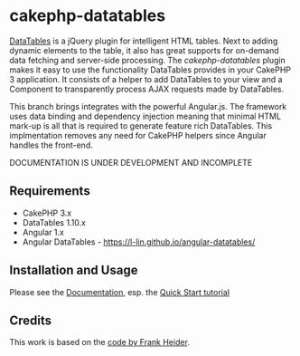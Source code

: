 # cakephp-datatables

[DataTables](https://www.datatables.net) is a jQuery plugin for intelligent HTML tables. Next to adding dynamic elements to the table, it also has great supports for on-demand data fetching and server-side processing. The _cakephp-datatables_ plugin makes it easy to use the functionality DataTables provides in your CakePHP 3 application. It consists of a helper to add DataTables to your view and a Component to transparently process AJAX requests made by DataTables.

This branch brings integrates with the powerful Angular.js. The framework uses data binding and dependency injection meaning that minimal HTML mark-up is all that is required to generate feature rich DataTables. This implmentation removes any need for CakePHP helpers since Angular handles the front-end.

DOCUMENTATION IS UNDER DEVELOPMENT AND INCOMPLETE

## Requirements

* CakePHP 3.x
* DataTables 1.10.x
* Angular 1.x
* Angular DataTables - https://l-lin.github.io/angular-datatables/

## Installation and Usage

Please see the [Documentation][doc], esp. the [Quick Start tutorial][quickstart]

[doc]: https://github.com/ypnos-web/cakephp-datatables/wiki
[quickstart]: https://github.com/ypnos-web/cakephp-datatables/wiki/Quick-Start

## Credits

This work is based on the [code by Frank Heider](https://github.com/fheider/cakephp-datatables).

